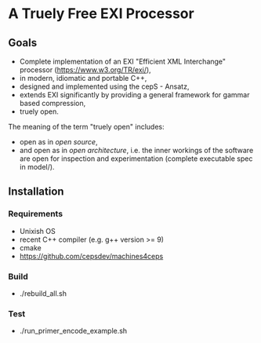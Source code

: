 # A Truely Free EXI Processor
## Goals
- Complete implementation of an EXI "Efficient XML Interchange" processor (https://www.w3.org/TR/exi/), 
- in modern, idiomatic and portable C++,
- designed and implemented using the cepS - Ansatz,
- extends EXI significantly by providing a general framework for gammar based compression,
- truely open.

The meaning of the term "truely open" includes:

- open as in *open source*,
- and open as in *open architecture*, i.e. the inner workings of the software are open for inspection and experimentation (complete executable spec in model/).

## Installation
### Requirements
- Unixish OS
- recent C++ compiler (e.g. g++ version >= 9)
- cmake
- https://github.com/cepsdev/machines4ceps
### Build
- ./rebuild_all.sh 
### Test
- ./run_primer_encode_example.sh 

